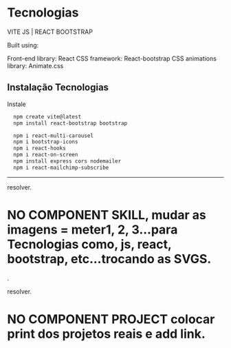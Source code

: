
# Tecnologias 

VITE JS |
REACT BOOTSTRAP


Built using:

Front-end library: React
CSS framework: React-bootstrap
CSS animations library: Animate.css


## Instalação Tecnologias

Instale

```bash
  npm create vite@latest
  npm install react-bootstrap bootstrap

  npm i react-multi-carousel 
  npm i bootstrap-icons
  npm i react-hooks
  npm i react-on-screen
  npm install express cors nodemailer
  npm i react-mailchimp-subscribe

```

************************************************************************************************


resolver.
# NO COMPONENT SKILL, mudar as imagens = meter1, 2, 3...para Tecnologias como, js, react, bootstrap, etc...trocando as SVGS. 

.

resolver.
# NO COMPONENT PROJECT colocar print dos projetos reais e add link.




